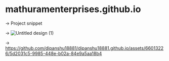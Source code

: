 # mathuramenterprises.github.io
-> Project snippet

->  ![Untitled design (1)](https://github.com/dipanshu18881/dipanshu18881.github.io/assets/66013226/69ca1e9a-c8e6-4949-850c-60b6f4ab2c17)



-> https://github.com/dipanshu18881/dipanshu18881.github.io/assets/66013226/5d2031c5-9985-448e-b02a-84e9a5aa18b4
